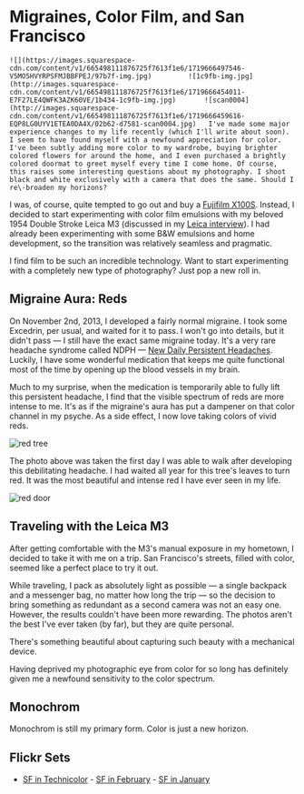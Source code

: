 # Migraines, Color Film, and San Francisco

    ![](https://images.squarespace-cdn.com/content/v1/665498111876725f7613f1e6/1719666497546-V5MO5HVYRPSFMJBBFPEJ/97b7f-img.jpg)         ![1c9fb-img.jpg](http://images.squarespace-cdn.com/content/v1/665498111876725f7613f1e6/1719666454011-E7F27LE4QWFK3AZK60VE/1b434-1c9fb-img.jpg)       ![scan0004](http://images.squarespace-cdn.com/content/v1/665498111876725f7613f1e6/1719666459616-EQP8LG0UYV1ETEA0DA4X/02b62-d7581-scan0004.jpg)   I've made some major experience changes to my life recently (which I'll write about soon). I seem to have found myself with a newfound appreciation for color. I've been subtly adding more color to my wardrobe, buying brighter colored flowers for around the home, and I even purchased a brightly colored doormat to greet myself every time I come home. Of course, this raises some interesting questions about my photography. I shoot black and white exclusively with a camera that does the same. Should I re\-broaden my horizons?

 I was, of course, quite tempted to go out and buy a [Fujifilm X100S](https://www.amazon.com/dp/B00ATM1MVA?tag=bookforkind-20&camp=0&creative=0&linkCode=as4&creativeASIN=B00ATM1MVA&adid=1DE096V5Z8VDMYYYP0Y7&). Instead, I decided to start experimenting with color film emulsions with my beloved 1954 Double Stroke Leica M3 (discussed in my [Leica interview](http://blog.leica-camera.com/photographers/interviews/kenneth-reitz-exploring-the-material-world-in-an-electronic-universe/)). I had already been experimenting with some B\&W emulsions and home development, so the transition was relatively seamless and pragmatic.

 I find film to be such an incredible technology. Want to start experimenting with a completely new type of photography? Just pop a new roll in.

 ## Migraine Aura: Reds

 On November 2nd, 2013, I developed a fairly normal migraine. I took some Excedrin, per usual, and waited for it to pass. I won't go into details, but it didn't pass — I still have the exact same migraine today. It's a very rare headache syndrome called NDPH — [New Daily Persistent Headaches](http://en.wikipedia.org/wiki/New_daily_persistent_headache). Luckily, I have some wonderful medication that keeps me quite functional most of the time by opening up the blood vessels in my brain.

 Much to my surprise, when the medication is temporarily able to fully lift this persistent headache, I find that the visible spectrum of reds are more intense to me. It's as if the migraine's aura has put a dampener on that color channel in my psyche. As a side effect, I now love taking colors of vivid reds.

 ![red tree](http://farm8.staticflickr.com/7385/11317710804_16aa00fc79_h.jpg)

 The photo above was taken the first day I was able to walk after developing this debilitating headache. I had waited all year for this tree's leaves to turn red. It was the most beautiful and intense red I have ever seen in my life.

 ![red door](http://farm4.staticflickr.com/3719/11734111823_6c8d890ce3_h.jpg)

 ## Traveling with the Leica M3

 After getting comfortable with the M3's manual exposure in my hometown, I decided to take it with me on a trip. San Francisco's streets, filled with color, seemed like a perfect place to try it out.

 While traveling, I pack as absolutely light as possible — a single backpack and a messenger bag, no matter how long the trip — so the decision to bring something as redundant as a second camera was not an easy one. However, the results couldn't have been more rewarding. The photos aren't the best I've ever taken (by far), but they are quite personal.

 There's something beautiful about capturing such beauty with a mechanical device.

 Having deprived my photographic eye from color for so long has definitely given me a newfound sensitivity to the color spectrum.

 ## Monochrom

 Monochrom is still my primary form. Color is just a new horizon.

 ## Flickr Sets

 * [SF in Technicolor](http://www.flickr.com/photos/kennethreitz/sets/72157641097202613/) \- [SF in February](http://www.flickr.com/photos/kennethreitz/sets/72157640786202315/) \- [SF in January](http://www.flickr.com/photos/kennethreitz/sets/72157640031291924/)

  